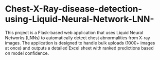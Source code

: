 # Chest-X-Ray-disease-detection-using-Liquid-Neural-Network-LNN-
This project is a Flask-based web application that uses Liquid Neural Networks (LNNs) to automatically detect chest abnormalities from X-ray images. The application is designed to handle bulk uploads (1000+ images at once) and outputs a detailed Excel sheet with ranked predictions based on model confidence.
